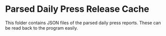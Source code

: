 # Parsed Daily Press Release Cache

This folder contains JSON files of the parsed daily press reports. These can be read back to the program easily.